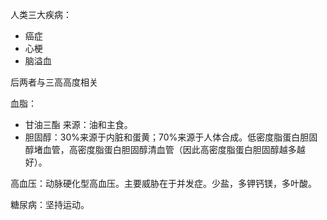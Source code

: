 人类三大疾病：
- 癌症
- 心梗
- 脑溢血


后两者与三高高度相关

血脂：
- 甘油三酯
来源：油和主食。
- 胆固醇：30%来源于内脏和蛋黄；70%来源于人体合成。低密度脂蛋白胆固醇堵血管，高密度脂蛋白胆固醇清血管（因此高密度脂蛋白胆固醇越多越好）。


高血压：动脉硬化型高血压。主要威胁在于并发症。少盐，多钾钙镁，多叶酸。

糖尿病：坚持运动。
